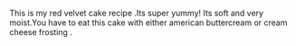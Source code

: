 This is my red velvet cake recipe .Its super yummy!  Its soft and very moist.You have to eat this cake with either american buttercream or cream cheese frosting . 